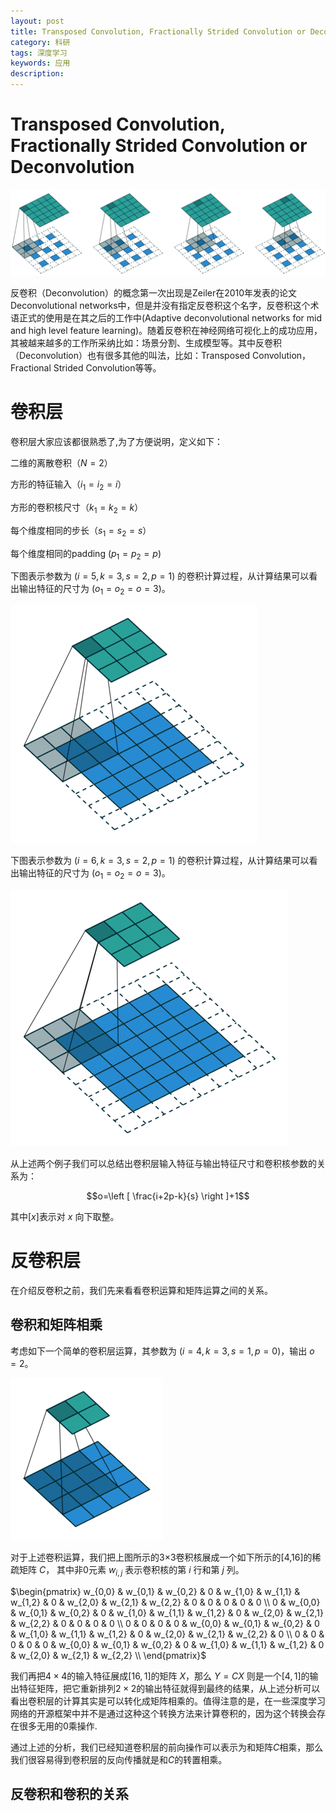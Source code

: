 ```yaml
---
layout: post
title: Transposed Convolution, Fractionally Strided Convolution or Deconvolution
category: 科研
tags: 深度学习
keywords: 应用
description: 
---
```


# Transposed Convolution, Fractionally Strided Convolution or Deconvolution

![1](/public/img/posts/反卷积/1.jpg)

反卷积（Deconvolution）的概念第一次出现是Zeiler在2010年发表的论文Deconvolutional networks中，但是并没有指定反卷积这个名字，反卷积这个术语正式的使用是在其之后的工作中(Adaptive deconvolutional networks for mid and high level feature learning)。随着反卷积在神经网络可视化上的成功应用，其被越来越多的工作所采纳比如：场景分割、生成模型等。其中反卷积（Deconvolution）也有很多其他的叫法，比如：Transposed Convolution，Fractional Strided Convolution等等。

# 卷积层

卷积层大家应该都很熟悉了,为了方便说明，定义如下：

二维的离散卷积（$N=2$）

方形的特征输入（$i_{1}=i_{2}=i$）

方形的卷积核尺寸（$k_{1}=k_{2}=k$）

每个维度相同的步长（$s_{1}=s_{2}=s$）

每个维度相同的padding ($p_{1}=p_{2}=p$)

下图表示参数为 ($i=5,k=3,s=2,p=1$) 的卷积计算过程，从计算结果可以看出输出特征的尺寸为 ($o_{1}=o_{2}=o=3$)。

![2](/public/img/posts/反卷积/1.gif)

下图表示参数为 ($i=6,k=3,s=2,p=1$) 的卷积计算过程，从计算结果可以看出输出特征的尺寸为 ($o_{1}=o_{2}=o=3$)。

![6](/public/img/posts/反卷积/5.gif)

从上述两个例子我们可以总结出卷积层输入特征与输出特征尺寸和卷积核参数的关系为：

$$o=\left [ \frac{i+2p-k}{s} \right ]+1$$

其中$\left [ x \right ]$表示对 $x$ 向下取整。

# 反卷积层

在介绍反卷积之前，我们先来看看卷积运算和矩阵运算之间的关系。

## 卷积和矩阵相乘

考虑如下一个简单的卷积层运算，其参数为 ($i=4,k=3,s=1,p=0$)，输出 $o=2$。

![3](/public/img/posts/反卷积/2.gif)

对于上述卷积运算，我们把上图所示的3×3卷积核展成一个如下所示的[4,16]的稀疏矩阵 $C$， 其中非0元素 $w_{i,j}$ 表示卷积核的第 $i$ 行和第 $j$ 列。

$\begin{pmatrix}     w_{0,0} & w_{0,1} & w_{0,2} & 0       & w_{1,0} & w_{1,1} & w_{1,2} & 0       &     w_{2,0} & w_{2,1} & w_{2,2} & 0       & 0       & 0       & 0       & 0       \\     0       & w_{0,0} & w_{0,1} & w_{0,2} & 0       & w_{1,0} & w_{1,1} & w_{1,2} &     0       & w_{2,0} & w_{2,1} & w_{2,2} & 0       & 0       & 0       & 0       \\     0       & 0       & 0       & 0       & w_{0,0} & w_{0,1} & w_{0,2} & 0       &     w_{1,0} & w_{1,1} & w_{1,2} & 0       & w_{2,0} & w_{2,1} & w_{2,2} & 0       \\     0       & 0       & 0       & 0       & 0       & w_{0,0} & w_{0,1} & w_{0,2} &     0       & w_{1,0} & w_{1,1} & w_{1,2} & 0       & w_{2,0} & w_{2,1} & w_{2,2} \\ \end{pmatrix}$

我们再把$4\times4$的输入特征展成$\left [ 16,1\right ]$的矩阵 $X$，那么 $Y=CX$ 则是一个$\left [ 4,1\right ]$的输出特征矩阵，把它重新排列$2\times2$的输出特征就得到最终的结果，从上述分析可以看出卷积层的计算其实是可以转化成矩阵相乘的。值得注意的是，在一些深度学习网络的开源框架中并不是通过这种这个转换方法来计算卷积的，因为这个转换会存在很多无用的0乘操作.

通过上述的分析，我们已经知道卷积层的前向操作可以表示为和矩阵$C$相乘，那么我们很容易得到卷积层的反向传播就是和$C$的转置相乘。

## 反卷积和卷积的关系